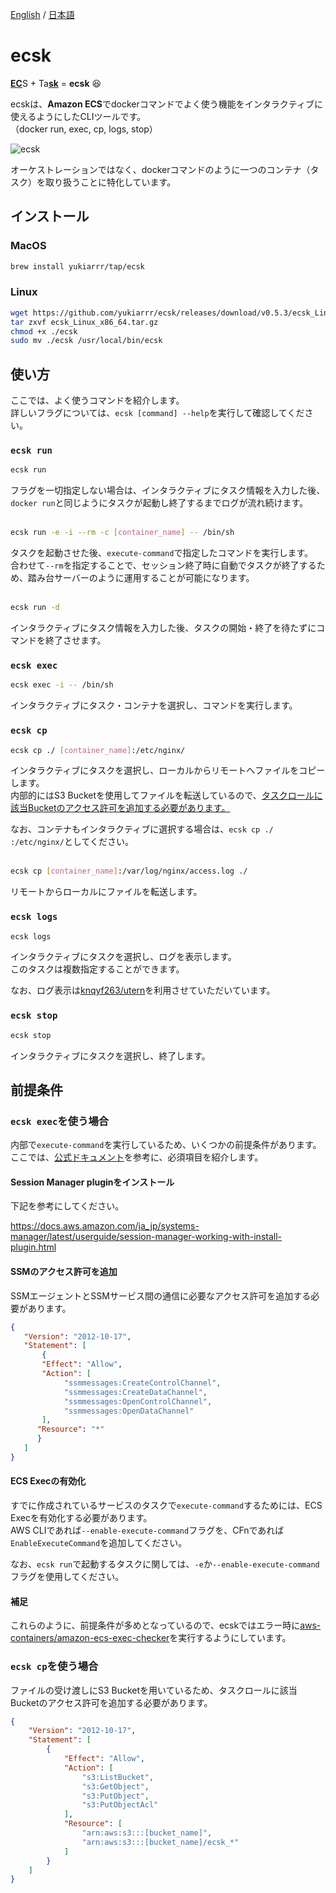 [English](https://github.com/yukiarrr/ecsk/blob/main/README.md) / [日本語](https://github.com/yukiarrr/ecsk/blob/main/README.ja.md)

# ecsk

<u>**EC**</u>S + Ta<u>**sk**</u> = **ecsk** 😆

ecskは、**Amazon ECS**でdockerコマンドでよく使う機能をインタラクティブに使えるようにしたCLIツールです。  
（docker run, exec, cp, logs, stop）

![ecsk](https://github.com/yukiarrr/ecsk/raw/main/docs/images/ecsk.gif)

オーケストレーションではなく、dockerコマンドのように一つのコンテナ（タスク）を取り扱うことに特化しています。

## インストール

### MacOS

```sh
brew install yukiarrr/tap/ecsk
```

### Linux

```sh
wget https://github.com/yukiarrr/ecsk/releases/download/v0.5.3/ecsk_Linux_x86_64.tar.gz
tar zxvf ecsk_Linux_x86_64.tar.gz
chmod +x ./ecsk
sudo mv ./ecsk /usr/local/bin/ecsk
```

## 使い方

ここでは、よく使うコマンドを紹介します。  
詳しいフラグについては、`ecsk [command] --help`を実行して確認してください。

### `ecsk run`

```sh
ecsk run
```

フラグを一切指定しない場合は、インタラクティブにタスク情報を入力した後、`docker run`と同じようにタスクが起動し終了するまでログが流れ続けます。
<br>
<br>

```sh
ecsk run -e -i --rm -c [container_name] -- /bin/sh
```

タスクを起動させた後、`execute-command`で指定したコマンドを実行します。  
合わせて`--rm`を指定することで、セッション終了時に自動でタスクが終了するため、踏み台サーバーのように運用することが可能になります。
<br>
<br>

```sh
ecsk run -d
```

インタラクティブにタスク情報を入力した後、タスクの開始・終了を待たずにコマンドを終了させます。

### `ecsk exec`

```sh
ecsk exec -i -- /bin/sh
```

インタラクティブにタスク・コンテナを選択し、コマンドを実行します。

### `ecsk cp`

```sh
ecsk cp ./ [container_name]:/etc/nginx/
```

インタラクティブにタスクを選択し、ローカルからリモートへファイルをコピーします。  
内部的にはS3 Bucketを使用してファイルを転送しているので、[タスクロールに該当Bucketのアクセス許可を追加する必要があります。](#ecsk-cpを使う場合)

なお、コンテナもインタラクティブに選択する場合は、`ecsk cp ./ :/etc/nginx/`としてください。
<br>
<br>

```sh
ecsk cp [container_name]:/var/log/nginx/access.log ./
```

リモートからローカルにファイルを転送します。

### `ecsk logs`

```sh
ecsk logs
```

インタラクティブにタスクを選択し、ログを表示します。  
このタスクは複数指定することができます。

なお、ログ表示は[knqyf263/utern](https://github.com/knqyf263/utern)を利用させていただいています。

### `ecsk stop`

```sh
ecsk stop
```

インタラクティブにタスクを選択し、終了します。

## 前提条件

### `ecsk exec`を使う場合

内部で`execute-command`を実行しているため、いくつかの前提条件があります。  
ここでは、[公式ドキュメント](https://docs.aws.amazon.com/ja_jp/AmazonECS/latest/developerguide/ecs-exec.html)を参考に、必須項目を紹介します。

#### Session Manager pluginをインストール

下記を参考にしてください。

https://docs.aws.amazon.com/ja_jp/systems-manager/latest/userguide/session-manager-working-with-install-plugin.html

#### SSMのアクセス許可を追加

SSMエージェントとSSMサービス間の通信に必要なアクセス許可を追加する必要があります。

```json
{
   "Version": "2012-10-17",
   "Statement": [
       {
       "Effect": "Allow",
       "Action": [
            "ssmmessages:CreateControlChannel",
            "ssmmessages:CreateDataChannel",
            "ssmmessages:OpenControlChannel",
            "ssmmessages:OpenDataChannel"
       ],
      "Resource": "*"
      }
   ]
}
```

#### ECS Execの有効化

すでに作成されているサービスのタスクで`execute-command`するためには、ECS Execを有効化する必要があります。  
AWS CLIであれば`--enable-execute-command`フラグを、CFnであれば`EnableExecuteCommand`を追加してください。

なお、`ecsk run`で起動するタスクに関しては、`-e`か`--enable-execute-command`フラグを使用してください。

#### 補足

これらのように、前提条件が多めとなっているので、ecskではエラー時に[aws-containers/amazon-ecs-exec-checker](https://github.com/aws-containers/amazon-ecs-exec-checker)を実行するようにしています。

### `ecsk cp`を使う場合

ファイルの受け渡しにS3 Bucketを用いているため、タスクロールに該当Bucketのアクセス許可を追加する必要があります。

```json
{
    "Version": "2012-10-17",
    "Statement": [
        {
            "Effect": "Allow",
            "Action": [
                "s3:ListBucket",
                "s3:GetObject",
                "s3:PutObject",
                "s3:PutObjectAcl"
            ],
            "Resource": [
                "arn:aws:s3:::[bucket_name]",
                "arn:aws:s3:::[bucket_name]/ecsk_*"
            ]
        }
    ]
}
```
